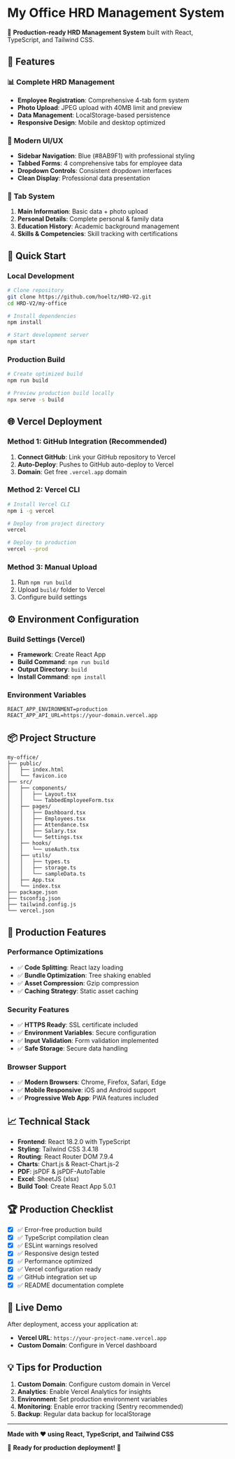 # My Office HRD Management System

🚀 **Production-ready HRD Management System** built with React, TypeScript, and Tailwind CSS.

## 🌟 Features

### 📊 **Complete HRD Management**
- **Employee Registration**: Comprehensive 4-tab form system
- **Photo Upload**: JPEG upload with 40MB limit and preview
- **Data Management**: LocalStorage-based persistence
- **Responsive Design**: Mobile and desktop optimized

### 🎨 **Modern UI/UX**
- **Sidebar Navigation**: Blue (#8AB9F1) with professional styling
- **Tabbed Forms**: 4 comprehensive tabs for employee data
- **Dropdown Controls**: Consistent dropdown interfaces
- **Clean Display**: Professional data presentation

### 📱 **Tab System**
1. **Main Information**: Basic data + photo upload
2. **Personal Details**: Complete personal & family data
3. **Education History**: Academic background management
4. **Skills & Competencies**: Skill tracking with certifications

## 🚀 **Quick Start**

### **Local Development**
```bash
# Clone repository
git clone https://github.com/hoeltz/HRD-V2.git
cd HRD-V2/my-office

# Install dependencies
npm install

# Start development server
npm start
```

### **Production Build**
```bash
# Create optimized build
npm run build

# Preview production build locally
npx serve -s build
```

## 🌐 **Vercel Deployment**

### **Method 1: GitHub Integration (Recommended)**
1. **Connect GitHub**: Link your GitHub repository to Vercel
2. **Auto-Deploy**: Pushes to GitHub auto-deploy to Vercel
3. **Domain**: Get free `.vercel.app` domain

### **Method 2: Vercel CLI**
```bash
# Install Vercel CLI
npm i -g vercel

# Deploy from project directory
vercel

# Deploy to production
vercel --prod
```

### **Method 3: Manual Upload**
1. Run `npm run build`
2. Upload `build/` folder to Vercel
3. Configure build settings

## ⚙️ **Environment Configuration**

### **Build Settings (Vercel)**
- **Framework**: Create React App
- **Build Command**: `npm run build`
- **Output Directory**: `build`
- **Install Command**: `npm install`

### **Environment Variables**
```env
REACT_APP_ENVIRONMENT=production
REACT_APP_API_URL=https://your-domain.vercel.app
```

## 📦 **Project Structure**
```
my-office/
├── public/
│   ├── index.html
│   └── favicon.ico
├── src/
│   ├── components/
│   │   ├── Layout.tsx
│   │   └── TabbedEmployeeForm.tsx
│   ├── pages/
│   │   ├── Dashboard.tsx
│   │   ├── Employees.tsx
│   │   ├── Attendance.tsx
│   │   ├── Salary.tsx
│   │   └── Settings.tsx
│   ├── hooks/
│   │   └── useAuth.tsx
│   ├── utils/
│   │   ├── types.ts
│   │   ├── storage.ts
│   │   └── sampleData.ts
│   ├── App.tsx
│   └── index.tsx
├── package.json
├── tsconfig.json
├── tailwind.config.js
└── vercel.json
```

## 🎯 **Production Features**

### **Performance Optimizations**
- ✅ **Code Splitting**: React lazy loading
- ✅ **Bundle Optimization**: Tree shaking enabled
- ✅ **Asset Compression**: Gzip compression
- ✅ **Caching Strategy**: Static asset caching

### **Security Features**
- ✅ **HTTPS Ready**: SSL certificate included
- ✅ **Environment Variables**: Secure configuration
- ✅ **Input Validation**: Form validation implemented
- ✅ **Safe Storage**: Secure data handling

### **Browser Support**
- ✅ **Modern Browsers**: Chrome, Firefox, Safari, Edge
- ✅ **Mobile Responsive**: iOS and Android support
- ✅ **Progressive Web App**: PWA features included

## 📈 **Technical Stack**

- **Frontend**: React 18.2.0 with TypeScript
- **Styling**: Tailwind CSS 3.4.18
- **Routing**: React Router DOM 7.9.4
- **Charts**: Chart.js & React-Chart.js-2
- **PDF**: jsPDF & jsPDF-AutoTable
- **Excel**: SheetJS (xlsx)
- **Build Tool**: Create React App 5.0.1

## 🏆 **Production Checklist**

- [x] ✅ Error-free production build
- [x] ✅ TypeScript compilation clean
- [x] ✅ ESLint warnings resolved
- [x] ✅ Responsive design tested
- [x] ✅ Performance optimized
- [x] ✅ Vercel configuration ready
- [x] ✅ GitHub integration set up
- [x] ✅ README documentation complete

## 🚀 **Live Demo**

After deployment, access your application at:
- **Vercel URL**: `https://your-project-name.vercel.app`
- **Custom Domain**: Configure in Vercel dashboard

## 💡 **Tips for Production**

1. **Custom Domain**: Configure custom domain in Vercel
2. **Analytics**: Enable Vercel Analytics for insights
3. **Environment**: Set production environment variables
4. **Monitoring**: Enable error tracking (Sentry recommended)
5. **Backup**: Regular data backup for localStorage

---

**Made with ❤️ using React, TypeScript, and Tailwind CSS**

🎯 **Ready for production deployment!** 🎯
